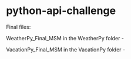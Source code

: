 # python-api-challenge

Final files:

WeatherPy_Final_MSM in the WeatherPy folder -

VacationPy_Final_MSM in the VacationPy folder -
